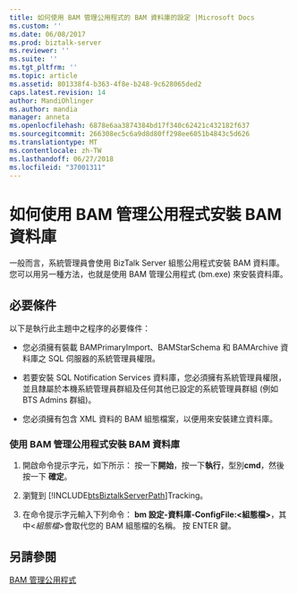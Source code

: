 ```yaml
---
title: 如何使用 BAM 管理公用程式的 BAM 資料庫的設定 |Microsoft Docs
ms.custom: ''
ms.date: 06/08/2017
ms.prod: biztalk-server
ms.reviewer: ''
ms.suite: ''
ms.tgt_pltfrm: ''
ms.topic: article
ms.assetid: 801338f4-b363-4f8e-b248-9c628065ded2
caps.latest.revision: 14
author: MandiOhlinger
ms.author: mandia
manager: anneta
ms.openlocfilehash: 6878e6aa3874384bd17f340c62421c432182f637
ms.sourcegitcommit: 266308ec5c6a9d8d80ff298ee6051b4843c5d626
ms.translationtype: MT
ms.contentlocale: zh-TW
ms.lasthandoff: 06/27/2018
ms.locfileid: "37001311"
---
```

# <a name="how-to-set-up-the-bam-databases-using-the-bam-management-utility"></a>如何使用 BAM 管理公用程式安裝 BAM 資料庫
一般而言，系統管理員會使用 BizTalk Server 組態公用程式安裝 BAM 資料庫。 您可以用另一種方法，也就是使用 BAM 管理公用程式 (bm.exe) 來安裝資料庫。  
  
## <a name="prerequisites"></a>必要條件  
 以下是執行此主題中之程序的必要條件：  
  
-   您必須擁有裝載 BAMPrimaryImport、BAMStarSchema 和 BAMArchive 資料庫之 SQL 伺服器的系統管理員權限。  
  
-   若要安裝 SQL Notification Services 資料庫，您必須擁有系統管理員權限，並且隸屬於本機系統管理員群組及任何其他已設定的系統管理員群組 (例如 BTS Admins 群組)。  
  
-   您必須擁有包含 XML 資料的 BAM 組態檔案，以便用來安裝建立資料庫。  
  
### <a name="to-set-up-the-bam-databases-using-the-bam-management-utility"></a>使用 BAM 管理公用程式安裝 BAM 資料庫  
  
1. 開啟命令提示字元，如下所示： 按一下**開始**，按一下**執行**，型別**cmd**，然後按一下 **確定**。  
  
2. 瀏覽到 [!INCLUDE[btsBiztalkServerPath](../includes/btsbiztalkserverpath-md.md)]Tracking。  
  
3. 在命令提示字元輸入下列命令： **bm 設定-資料庫-ConfigFile:\<組態檔\>**，其中\<*組態檔*\>會取代您的 BAM 組態檔的名稱。 按 ENTER 鍵。  
  
## <a name="see-also"></a>另請參閱  
 [BAM 管理公用程式](../core/bam-management-utility.md)
